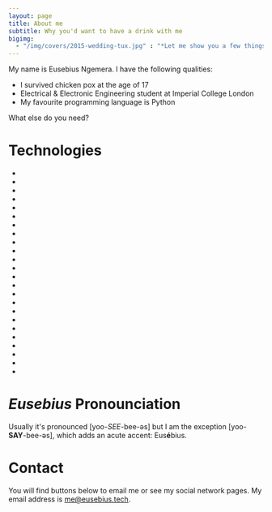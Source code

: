 ```yaml
---
layout: page
title: About me
subtitle: Why you'd want to have a drink with me
bigimg:
  - "/img/covers/2015-wedding-tux.jpg" : "*Let me show you a few things*"
---
```


My name is Eusebius Ngemera. I have the following qualities:

- I survived chicken pox at the age of 17
- Electrical & Electronic Engineering student at Imperial College London
- My favourite programming language is Python

What else do you need?

# Technologies


<ul class="list-inline text-center">
  <li>
    <span class="fa-stack fa-lg">
      <i class="fa fa-amazon fa-stack-1x"></i>
    </span>
  </li>
  <li>
    <span class="fa-stack fa-lg">
      <i class="fa fa-android fa-stack-1x"></i>
    </span>
  </li>
  <li>
    <span class="fa-stack fa-lg">
      <i class="fa fa-bluetooth-b fa-stack-1x"></i>
    </span>
  </li>
  <li>
    <span class="fa-stack fa-lg">
      <i class="fa fa-chrome fa-stack-1x"></i>
    </span>
  </li>
  <li>
    <span class="fa-stack fa-lg">
      <i class="fa fa-facebook fa-stack-1x"></i>
    </span>
  </li>
  <li title="Font Awesome">
    <span class="fa-stack fa-lg">
      <i class="fa fa-font-awesome fa-stack-1x"></i>
    </span>
  </li>
  <li>
    <span class="fa-stack fa-lg">
      <i class="fa fa-git fa-stack-1x"></i>
    </span>
  </li>
  <li>
    <span class="fa-stack fa-lg">
      <i class="fa fa-github fa-stack-1x"></i>
    </span>
  </li>
  <li>
    <span class="fa-stack fa-lg">
      <i class="fa fa-google fa-stack-1x"></i>
    </span>
  </li>
  <li>
    <span class="fa-stack fa-lg">
      <i class="fa fa-google-plus fa-stack-1x"></i>
    </span>
  </li>
  <li>
    <span class="fa-stack fa-lg">
      <i class="fa fa-instagram fa-stack-1x"></i>
    </span>
  </li>
  <li>
    <span class="fa-stack fa-lg">
      <i class="fa fa-linux fa-stack-1x"></i>
    </span>
  </li>
  <li>
    <span class="fa-stack fa-lg">
      <i class="fa fa-paypal fa-stack-1x"></i>
    </span>
  </li>
  <li>
    <span class="fa-stack fa-lg">
      <i class="fa fa-skype fa-stack-1x"></i>
    </span>
  </li>
  <li>
    <span class="fa-stack fa-lg">
      <i class="fa fa-slack fa-stack-1x"></i>
    </span>
  </li>
  <li>
    <span class="fa-stack fa-lg">
      <i class="fa fa-snapchat-ghost fa-stack-1x"></i>
    </span>
  </li>
  <li>
    <span class="fa-stack fa-lg">
      <i class="fa fa-spotify fa-stack-1x"></i>
    </span>
  </li>
  <li>
    <span class="fa-stack fa-lg">
      <i class="fa fa-stack-overflow fa-stack-1x"></i>
    </span>
  </li>
  <li>
    <span class="fa-stack fa-lg">
      <i class="fa fa-trello fa-stack-1x"></i>
    </span>
  </li>
  <li>
    <span class="fa-stack fa-lg">
      <i class="fa fa-tripadvisor fa-stack-1x"></i>
    </span>
  </li>
  <li>
    <span class="fa-stack fa-lg">
      <i class="fa fa-usb fa-stack-1x"></i>
    </span>
  </li>
  <li>
    <span class="fa-stack fa-lg">
      <i class="fa fa-whatsapp fa-stack-1x"></i>
    </span>
  </li>
  <li>
    <span class="fa-stack fa-lg">
      <i class="fa fa-wikipedia-w fa-stack-1x"></i>
    </span>
  </li>
  <li>
    <span class="fa-stack fa-lg">
      <i class="fa fa-youtube fa-stack-1x"></i>
    </span>
  </li>
</ul>


# *Eusebius* Pronounciation

Usually it's pronounced [yoo-*SEE*-bee-əs] but I am the exception [yoo-**SAY**-bee-əs], which adds an acute accent: Eus**é**bius.


# Contact

You will find buttons below to email me or see my social network pages. My email address is [me@eusebius.tech](mailto:me@eusebius.tech).